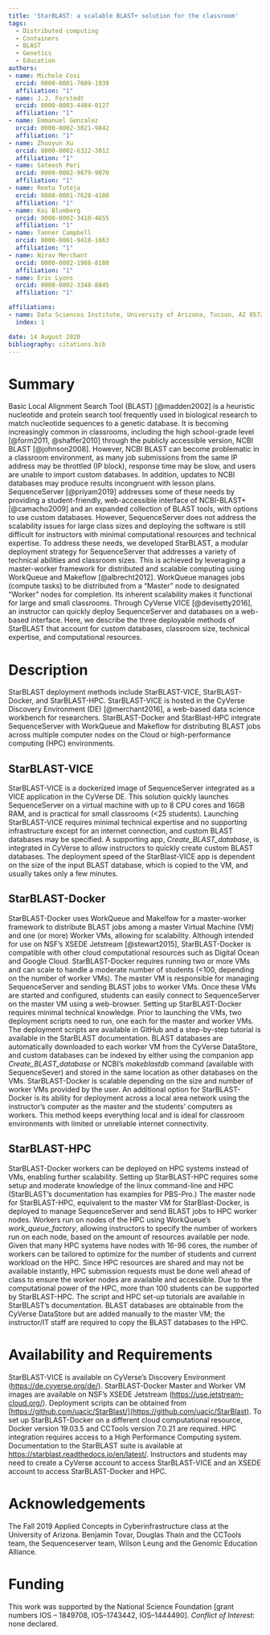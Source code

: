 ```yaml
---
title: 'StarBLAST: a scalable BLAST+ solution for the classroom'
tags:
  - Distributed computing
  - Containers
  - BLAST
  - Genetics
  - Education
authors:
- name: Michele Cosi
  orcid: 0000-0001-7609-1939
  affiliation: "1"
- name: J.J. Forstedt
  orcid: 0000-0003-4484-0127
  affiliation: "1"
- name: Emmanuel Gonzalez
  orcid: 0000-0002-3021-9842
  affiliation: "1"
- name: Zhuoyun Xu
  orcid: 0000-0002-6322-3012
  affiliation: "1"
- name: Sateesh Peri
  orcid: 0000-0002-9879-9070
  affiliation: "1"   
- name: Reetu Tuteja
  orcid: 0000-0001-7628-4108
  affiliation: "1"
- name: Kai Blumberg
  orcid: 0000-0002-3410-4655
  affiliation: "1"
- name: Tanner Campbell
  orcid: 0000-0001-9418-1663
  affiliation: "1"
- name: Nirav Merchant
  orcid: 0000-0002-1988-8180
  affiliation: "1"
- name: Eric Lyons
  orcid: 0000-0002-3348-8845
  affiliation: "1"

affiliations:
- name: Data Sciences Institute, University of Arizona, Tucson, AZ 85721, USA
  index: 1

date: 14 August 2020
bibliography: citations.bib
---
```


# Summary

Basic Local Alignment Search Tool (BLAST) [@madden2002] is a heuristic nucleotide and protein search tool frequently used in biological research to match nucleotide sequences to a genetic database. It is becoming increasingly common in classrooms, including the high school-grade level [@form2011, @shaffer2010] through the  publicly accessible version, NCBI BLAST [@johnson2008]. However, NCBI BLAST can become problematic in a classroom environment, as many job submissions from the same IP address may be throttled (IP block), response time may be slow, and users are unable to import custom databases. In addition, updates to NCBI databases may produce results incongruent with lesson plans. SequenceServer [@priyam2019] addresses some of these needs by providing a student-friendly, web-accessible interface of NCBI-BLAST+ [@camacho2009] and an expanded collection of BLAST tools, with options to use custom databases. However, SequenceServer does not address the scalability issues for large class sizes and deploying the software is still difficult for instructors with minimal computational resources and technical expertise. To address these needs, we developed StarBLAST, a modular deployment strategy for SequenceServer that addresses a variety of technical abilities and classroom sizes. This is achieved by leveraging a master-worker framework for distributed and scalable computing using WorkQueue and Makeflow [@albrecht2012]. WorkQueue manages jobs (compute tasks) to be distributed from a “Master” node to designated “Worker” nodes for completion. Its inherent scalability makes it functional for large and small classrooms. Through CyVerse VICE [@devisetty2016], an instructor can quickly deploy SequenceServer and databases on a web-based interface. Here, we describe the three deployable methods of StarBLAST that account for custom databases, classroom size, technical expertise, and computational resources.

# Description

StarBLAST deployment methods include StarBLAST-VICE, StarBLAST-Docker, and StarBLAST-HPC. StarBLAST-VICE is hosted in the CyVerse Discovery Environment (DE) [@merchant2016], a web-based data science workbench for researchers. StarBLAST-Docker and StarBlast-HPC integrate SequenceServer with WorkQueue and Makeflow for distributing BLAST jobs across multiple computer nodes on the Cloud or high-performance computing (HPC) environments.

## StarBLAST-VICE

StarBLAST-VICE is a dockerized image of SequenceServer integrated as a VICE application in the CyVerse DE. This solution quickly launches SequenceServer on a virtual machine with up to 8 CPU cores and 16GB RAM, and is practical for small classrooms (<25 students). Launching StarBLAST-VICE requires minimal technical expertise and no supporting infrastructure except for an internet connection, and custom BLAST databases may be specified. A supporting app, *Create_BLAST_database*, is integrated in CyVerse to allow instructors to quickly create custom BLAST databases. The deployment speed of the StarBlast-VICE app is dependent on the size of the input BLAST database, which is copied to the VM, and usually takes only a few minutes.

## StarBLAST-Docker

StarBLAST-Docker uses WorkQueue and Makelfow for a master-worker framework to distribute BLAST jobs among a master Virtual Machine (VM) and one (or more) Worker VMs, allowing for scalability. Although intended for use on NSF’s XSEDE Jetstream [@stewart2015], StarBLAST-Docker is compatible with other cloud computational resources such as Digital Ocean and Google Cloud. StarBLAST-Docker requires running two or more VMs and can scale to handle a moderate number of students (<100, depending on the number of worker VMs). The master VM is responsible for managing SequenceServer and sending BLAST jobs to worker VMs. Once these VMs are started and configured, students can easily connect to SequenceServer on the master VM using a web-browser. Setting up StarBLAST-Docker requires minimal technical knowledge. Prior to launching the VMs, two deployment scripts need to run, one each for the master and worker VMs. The deployment scripts are available in GitHub and a step-by-step tutorial is available in the StarBLAST documentation. BLAST databases are automatically downloaded to each worker VM from the CyVerse DataStore, and custom databases can be indexed by either using the companion app *Create_BLAST_database* or NCBI’s *makeblastdb* command (available with SequenceSever) and stored in the same location as other databases on the VMs. StarBLAST-Docker is scalable depending on the size and number of worker VMs provided by the user. An additional option for StarBLAST-Docker is its ability for deployment across a local area network using the instructor’s computer as the master and the students’ computers as workers. This method keeps everything local and is ideal for classroom environments with limited or unreliable internet connectivity.

## StarBLAST-HPC

StarBLAST-Docker workers can be deployed on HPC systems instead of VMs, enabling further scalability. Setting up StarBLAST-HPC requires some setup and moderate knowledge of the linux command-line and HPC (StarBLAST’s documentation has examples for PBS-Pro.) The master node for StarBLAST-HPC, equivalent to the master VM for StarBlast-Docker, is deployed to manage SequenceServer and send BLAST jobs to HPC worker nodes. Workers run on nodes of the HPC using WorkQueue’s *work_queue_factory*, allowing instructors to specify the number of workers run on each node, based on the amount of resources available per node. Given that many HPC systems have nodes with 16-96 cores, the number of workers can be tailored to optimize for the number of students and  current workload on the HPC. Since HPC resources are shared and may not be available instantly, HPC submission requests must be done well ahead of class to ensure the worker nodes are available and accessible. Due to the computational power of the HPC, more than 100 students can be supported by StarBLAST-HPC. The script and HPC set-up tutorials are available in StarBLAST’s documentation. BLAST databases are obtainable from the CyVerse DataStore but are added manually to the master VM; the instructor/IT staff are required to copy the BLAST databases to the HPC. 

# Availability and Requirements

StarBLAST-VICE is available on CyVerse’s Discovery Environment (https://de.cyverse.org/de/). StarBLAST-Docker Master and Worker VM images are available on NSF’s XSEDE Jetstream (https://use.jetstream-cloud.org/). Deployment scripts can be obtained from [https://github.com/uacic/StarBlast/](https://github.com/uacic/StarBlast). To set up StarBLAST-Docker on a different cloud computational resource, Docker version 19.03.5 and CCTools version 7.0.21 are required. HPC integration requires access to a High Performance Computing system. Documentation to the StarBLAST suite is available at https://starblast.readthedocs.io/en/latest/. Instructors and students may need to create a CyVerse account to access StarBLAST-VICE and an XSEDE account to access StarBLAST-Docker and HPC.

# Acknowledgements

The Fall 2019 Applied Concepts in Cyberinfrastructure class at the University of Arizona. Benjamin Tovar, Douglas Thain and the CCTools team, the Sequenceserver team, Wilson Leung and the Genomic Education Alliance. 

# Funding

This work was supported by the National Science Foundation [grant numbers IOS – 1849708, IOS–1743442, IOS–1444490].
*Conflict of Interest:* none declared.
